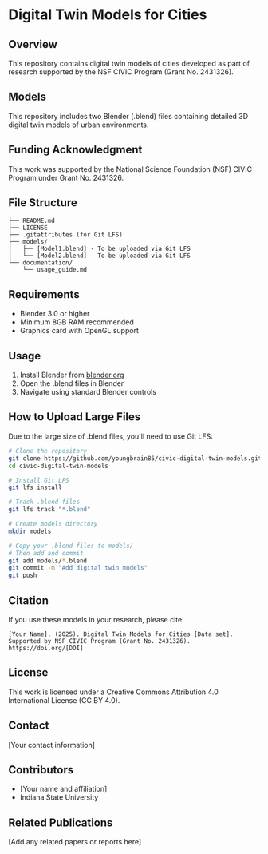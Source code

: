 # Digital Twin Models for Cities

## Overview
This repository contains digital twin models of cities developed as part of research supported by the NSF CIVIC Program (Grant No. 2431326).

## Models
This repository includes two Blender (.blend) files containing detailed 3D digital twin models of urban environments.

## Funding Acknowledgment
This work was supported by the National Science Foundation (NSF) CIVIC Program under Grant No. 2431326.

## File Structure
```
├── README.md
├── LICENSE
├── .gitattributes (for Git LFS)
├── models/
│   ├── [Model1.blend] - To be uploaded via Git LFS
│   └── [Model2.blend] - To be uploaded via Git LFS
└── documentation/
    └── usage_guide.md
```

## Requirements
- Blender 3.0 or higher
- Minimum 8GB RAM recommended
- Graphics card with OpenGL support

## Usage
1. Install Blender from [blender.org](https://www.blender.org/)
2. Open the .blend files in Blender
3. Navigate using standard Blender controls

## How to Upload Large Files
Due to the large size of .blend files, you'll need to use Git LFS:

```bash
# Clone the repository
git clone https://github.com/youngbrain85/civic-digital-twin-models.git
cd civic-digital-twin-models

# Install Git LFS
git lfs install

# Track .blend files
git lfs track "*.blend"

# Create models directory
mkdir models

# Copy your .blend files to models/
# Then add and commit
git add models/*.blend
git commit -m "Add digital twin models"
git push
```

## Citation
If you use these models in your research, please cite:
```
[Your Name]. (2025). Digital Twin Models for Cities [Data set]. 
Supported by NSF CIVIC Program (Grant No. 2431326). 
https://doi.org/[DOI]
```

## License
This work is licensed under a Creative Commons Attribution 4.0 International License (CC BY 4.0).

## Contact
[Your contact information]

## Contributors
- [Your name and affiliation]
- Indiana State University

## Related Publications
[Add any related papers or reports here]